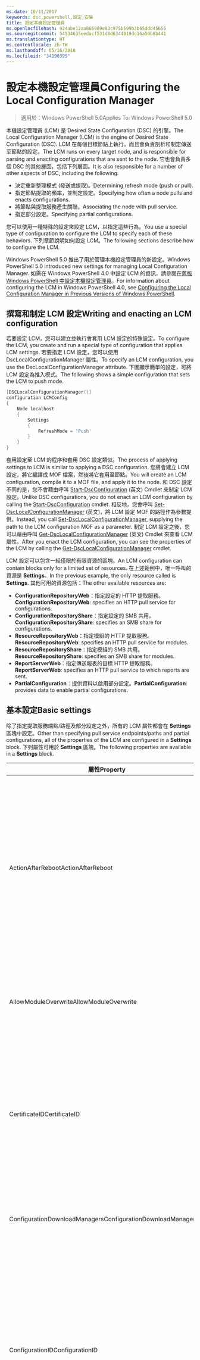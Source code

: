```yaml
---
ms.date: 10/11/2017
keywords: dsc,powershell,設定,安裝
title: 設定本機設定管理員
ms.openlocfilehash: 924abe12aa865989e83c975b599b3b65ddd45655
ms.sourcegitcommit: 54534635eedacf531d8d6344019dc16a50b8b441
ms.translationtype: HT
ms.contentlocale: zh-TW
ms.lasthandoff: 05/16/2018
ms.locfileid: "34190395"
---
```

# <a name="configuring-the-local-configuration-manager"></a><span data-ttu-id="39664-103">設定本機設定管理員</span><span class="sxs-lookup"><span data-stu-id="39664-103">Configuring the Local Configuration Manager</span></span>

> <span data-ttu-id="39664-104">適用於：Windows PowerShell 5.0</span><span class="sxs-lookup"><span data-stu-id="39664-104">Applies To: Windows PowerShell 5.0</span></span>

<span data-ttu-id="39664-105">本機設定管理員 (LCM) 是 Desired State Configuration (DSC) 的引擎。</span><span class="sxs-lookup"><span data-stu-id="39664-105">The Local Configuration Manager (LCM) is the engine of Desired State Configuration (DSC).</span></span>
<span data-ttu-id="39664-106">LCM 在每個目標節點上執行，而且會負責剖析和制定傳送至節點的設定。</span><span class="sxs-lookup"><span data-stu-id="39664-106">The LCM runs on every target node, and is responsible for parsing and enacting configurations that are sent to the node.</span></span>
<span data-ttu-id="39664-107">它也會負責多個 DSC 的其他層面，包括下列層面。</span><span class="sxs-lookup"><span data-stu-id="39664-107">It is also responsible for a number of other aspects of DSC, including the following.</span></span>

- <span data-ttu-id="39664-108">決定重新整理模式 (發送或提取)。</span><span class="sxs-lookup"><span data-stu-id="39664-108">Determining refresh mode (push or pull).</span></span>
- <span data-ttu-id="39664-109">指定節點提取的頻率，並制定設定。</span><span class="sxs-lookup"><span data-stu-id="39664-109">Specifying how often a node pulls and enacts configurations.</span></span>
- <span data-ttu-id="39664-110">將節點與提取服務產生關聯。</span><span class="sxs-lookup"><span data-stu-id="39664-110">Associating the node with pull service.</span></span>
- <span data-ttu-id="39664-111">指定部分設定。</span><span class="sxs-lookup"><span data-stu-id="39664-111">Specifying partial configurations.</span></span>

<span data-ttu-id="39664-112">您可以使用一種特殊的設定來設定 LCM，以指定這些行為。</span><span class="sxs-lookup"><span data-stu-id="39664-112">You use a special type of configuration to configure the LCM to specify each of these behaviors.</span></span>
<span data-ttu-id="39664-113">下列章節說明如何設定 LCM。</span><span class="sxs-lookup"><span data-stu-id="39664-113">The following sections describe how to configure the LCM.</span></span>

<span data-ttu-id="39664-114">Windows PowerShell 5.0 推出了用於管理本機設定管理員的新設定。</span><span class="sxs-lookup"><span data-stu-id="39664-114">Windows PowerShell 5.0 introduced new settings for managing Local Configuration Manager.</span></span>
<span data-ttu-id="39664-115">如需在 Windows PowerShell 4.0 中設定 LCM 的資訊，請參閱[在舊版 Windows PowerShell 中設定本機設定管理員](metaconfig4.md)。</span><span class="sxs-lookup"><span data-stu-id="39664-115">For information about configuring the LCM in Windows PowerShell 4.0, see [Configuring the Local Configuration Manager in Previous Versions of Windows PowerShell](metaconfig4.md).</span></span>

## <a name="writing-and-enacting-an-lcm-configuration"></a><span data-ttu-id="39664-116">撰寫和制定 LCM 設定</span><span class="sxs-lookup"><span data-stu-id="39664-116">Writing and enacting an LCM configuration</span></span>

<span data-ttu-id="39664-117">若要設定 LCM，您可以建立並執行會套用 LCM 設定的特殊設定。</span><span class="sxs-lookup"><span data-stu-id="39664-117">To configure the LCM, you create and run a special type of configuration that applies LCM settings.</span></span>
<span data-ttu-id="39664-118">若要指定 LCM 設定，您可以使用 DscLocalConfigurationManager 屬性。</span><span class="sxs-lookup"><span data-stu-id="39664-118">To specify an LCM configuration, you use the DscLocalConfigurationManager attribute.</span></span>
<span data-ttu-id="39664-119">下圖顯示簡單的設定，可將 LCM 設定為推入模式。</span><span class="sxs-lookup"><span data-stu-id="39664-119">The following shows a simple configuration that sets the LCM to push mode.</span></span>

```powershell
[DSCLocalConfigurationManager()]
configuration LCMConfig
{
    Node localhost
    {
        Settings
        {
            RefreshMode = 'Push'
        }
    }
}
```

<span data-ttu-id="39664-120">套用設定至 LCM 的程序和套用 DSC 設定類似。</span><span class="sxs-lookup"><span data-stu-id="39664-120">The process of applying settings to LCM is similar to applying a DSC configuration.</span></span>
<span data-ttu-id="39664-121">您將會建立 LCM 設定，將它編譯成 MOF 檔案，然後將它套用至節點。</span><span class="sxs-lookup"><span data-stu-id="39664-121">You will create an LCM configuration, compile it to a MOF file, and apply it to the node.</span></span>
<span data-ttu-id="39664-122">和 DSC 設定不同的是，您不會藉由呼叫 [Start-DscConfiguration](https://technet.microsoft.com/en-us/library/dn521623.aspx) \(英文\) Cmdlet 來制定 LCM 設定。</span><span class="sxs-lookup"><span data-stu-id="39664-122">Unlike DSC configurations, you do not enact an LCM configuration by calling the [Start-DscConfiguration](https://technet.microsoft.com/en-us/library/dn521623.aspx) cmdlet.</span></span>
<span data-ttu-id="39664-123">相反地，您會呼叫 [Set-DscLocalConfigurationManager](https://technet.microsoft.com/en-us/library/dn521621.aspx) \(英文\)，將 LCM 設定 MOF 的路徑作為參數提供。</span><span class="sxs-lookup"><span data-stu-id="39664-123">Instead, you call [Set-DscLocalConfigurationManager](https://technet.microsoft.com/en-us/library/dn521621.aspx), supplying the path to the LCM configuration MOF as a parameter.</span></span>
<span data-ttu-id="39664-124">制定 LCM 設定之後，您可以藉由呼叫 [Get-DscLocalConfigurationManager](https://technet.microsoft.com/en-us/library/dn407378.aspx) \(英文\) Cmdlet 來查看 LCM 屬性。</span><span class="sxs-lookup"><span data-stu-id="39664-124">After you enact the LCM configuration, you can see the properties of the LCM by calling the [Get-DscLocalConfigurationManager](https://technet.microsoft.com/en-us/library/dn407378.aspx) cmdlet.</span></span>

<span data-ttu-id="39664-125">LCM 設定可以包含一組僅限於有限資源的區塊。</span><span class="sxs-lookup"><span data-stu-id="39664-125">An LCM configuration can contain blocks only for a limited set of resources.</span></span>
<span data-ttu-id="39664-126">在上述範例中，唯一呼叫的資源是 **Settings**。</span><span class="sxs-lookup"><span data-stu-id="39664-126">In the previous example, the only resource called is **Settings**.</span></span>
<span data-ttu-id="39664-127">其他可用的資源包括：</span><span class="sxs-lookup"><span data-stu-id="39664-127">The other available resources are:</span></span>

* <span data-ttu-id="39664-128">**ConfigurationRepositoryWeb**：指定設定的 HTTP 提取服務。</span><span class="sxs-lookup"><span data-stu-id="39664-128">**ConfigurationRepositoryWeb**: specifies an HTTP pull service for configurations.</span></span>
* <span data-ttu-id="39664-129">**ConfigurationRepositoryShare**：指定設定的 SMB 共用。</span><span class="sxs-lookup"><span data-stu-id="39664-129">**ConfigurationRepositoryShare**: specifies an SMB share for configurations.</span></span>
* <span data-ttu-id="39664-130">**ResourceRepositoryWeb**：指定模組的 HTTP 提取服務。</span><span class="sxs-lookup"><span data-stu-id="39664-130">**ResourceRepositoryWeb**: specifies an HTTP pull service for modules.</span></span>
* <span data-ttu-id="39664-131">**ResourceRepositoryShare**：指定模組的 SMB 共用。</span><span class="sxs-lookup"><span data-stu-id="39664-131">**ResourceRepositoryShare**: specifies an SMB share for modules.</span></span>
* <span data-ttu-id="39664-132">**ReportServerWeb**：指定傳送報表的目標 HTTP 提取服務。</span><span class="sxs-lookup"><span data-stu-id="39664-132">**ReportServerWeb**: specifies an HTTP pull service to which reports are sent.</span></span>
* <span data-ttu-id="39664-133">**PartialConfiguration**：提供資料以啟用部分設定。</span><span class="sxs-lookup"><span data-stu-id="39664-133">**PartialConfiguration**: provides data to enable partial configurations.</span></span>

## <a name="basic-settings"></a><span data-ttu-id="39664-134">基本設定</span><span class="sxs-lookup"><span data-stu-id="39664-134">Basic settings</span></span>

<span data-ttu-id="39664-135">除了指定提取服務端點/路徑及部分設定之外，所有的 LCM 屬性都會在 **Settings** 區塊中設定。</span><span class="sxs-lookup"><span data-stu-id="39664-135">Other than specifying pull service endpoints/paths and partial configurations, all of the properties of the LCM are configured in a **Settings** block.</span></span>
<span data-ttu-id="39664-136">下列屬性可用於 **Settings** 區塊。</span><span class="sxs-lookup"><span data-stu-id="39664-136">The following properties are available in a **Settings** block.</span></span>

|  <span data-ttu-id="39664-137">屬性</span><span class="sxs-lookup"><span data-stu-id="39664-137">Property</span></span>  |  <span data-ttu-id="39664-138">類型</span><span class="sxs-lookup"><span data-stu-id="39664-138">Type</span></span>  |  <span data-ttu-id="39664-139">描述</span><span class="sxs-lookup"><span data-stu-id="39664-139">Description</span></span>   |
|----------- |------- |--------------- |
| <span data-ttu-id="39664-140">ActionAfterReboot</span><span class="sxs-lookup"><span data-stu-id="39664-140">ActionAfterReboot</span></span>| <span data-ttu-id="39664-141">字串</span><span class="sxs-lookup"><span data-stu-id="39664-141">string</span></span>| <span data-ttu-id="39664-142">指定套用設定期間在重新開機後的動作。</span><span class="sxs-lookup"><span data-stu-id="39664-142">Specifies what happens after a reboot during the application of a configuration.</span></span> <span data-ttu-id="39664-143">可能的值為 __"ContinueConfiguration"__ 和 __"StopConfiguration"__。</span><span class="sxs-lookup"><span data-stu-id="39664-143">The possible values are __"ContinueConfiguration"__ and __"StopConfiguration"__.</span></span> <ul><li> <span data-ttu-id="39664-144">__ContinueConfiguration__︰機器重新開機後繼續套用目前的設定。</span><span class="sxs-lookup"><span data-stu-id="39664-144">__ContinueConfiguration__: Continue applying the current configuration after machine reboot.</span></span> <span data-ttu-id="39664-145">這是預設值</span><span class="sxs-lookup"><span data-stu-id="39664-145">This is the default value</span></span></li><li><span data-ttu-id="39664-146">__StopConfiguration__：機器重新開機後停止目前的設定。</span><span class="sxs-lookup"><span data-stu-id="39664-146">__StopConfiguration__: Stop the current configuration after machine reboot.</span></span></li></ul>|
| <span data-ttu-id="39664-147">AllowModuleOverwrite</span><span class="sxs-lookup"><span data-stu-id="39664-147">AllowModuleOverwrite</span></span>| <span data-ttu-id="39664-148">bool</span><span class="sxs-lookup"><span data-stu-id="39664-148">bool</span></span>| <span data-ttu-id="39664-149">若允許以自提取服務下載的新設定覆寫目標節點上的舊設定，即為 __$TRUE__。</span><span class="sxs-lookup"><span data-stu-id="39664-149">__$TRUE__ if new configurations downloaded from the pull service are allowed to overwrite the old ones on the target node.</span></span> <span data-ttu-id="39664-150">否則為 $FALSE。</span><span class="sxs-lookup"><span data-stu-id="39664-150">Otherwise, $FALSE.</span></span>|
| <span data-ttu-id="39664-151">CertificateID</span><span class="sxs-lookup"><span data-stu-id="39664-151">CertificateID</span></span>| <span data-ttu-id="39664-152">字串</span><span class="sxs-lookup"><span data-stu-id="39664-152">string</span></span>| <span data-ttu-id="39664-153">憑證指紋，用來保護在設定中傳遞的憑證。</span><span class="sxs-lookup"><span data-stu-id="39664-153">The thumbprint of a certificate used to secure credentials passed in a configuration.</span></span> <span data-ttu-id="39664-154">如需詳細資訊，請參閱 [Want to secure credentials in Windows PowerShell Desired State Configuration (需要保護 Windows PowerShell 預期狀態設定的憑證嗎？)](http://blogs.msdn.com/b/powershell/archive/2014/01/31/want-to-secure-credentials-in-windows-powershell-desired-state-configuration.aspx)。</span><span class="sxs-lookup"><span data-stu-id="39664-154">For more information see [Want to secure credentials in Windows PowerShell Desired State Configuration](http://blogs.msdn.com/b/powershell/archive/2014/01/31/want-to-secure-credentials-in-windows-powershell-desired-state-configuration.aspx)?.</span></span> <br> <span data-ttu-id="39664-155">__注意：__ 若使用 Azure 自動化 DSC 提取服務，系統會自動管理此設定。</span><span class="sxs-lookup"><span data-stu-id="39664-155">__Note:__ this is managed automatically if using Azure Automation DSC pull service.</span></span>|
| <span data-ttu-id="39664-156">ConfigurationDownloadManagers</span><span class="sxs-lookup"><span data-stu-id="39664-156">ConfigurationDownloadManagers</span></span>| <span data-ttu-id="39664-157">CimInstance[]</span><span class="sxs-lookup"><span data-stu-id="39664-157">CimInstance[]</span></span>| <span data-ttu-id="39664-158">已過時。</span><span class="sxs-lookup"><span data-stu-id="39664-158">Obsolete.</span></span> <span data-ttu-id="39664-159">使用 __ConfigurationRepositoryWeb__ 和 __ConfigurationRepositoryShare__ 區塊來定義設定提取服務端點。</span><span class="sxs-lookup"><span data-stu-id="39664-159">Use __ConfigurationRepositoryWeb__ and __ConfigurationRepositoryShare__ blocks to define configuration pull service endpoints.</span></span>|
| <span data-ttu-id="39664-160">ConfigurationID</span><span class="sxs-lookup"><span data-stu-id="39664-160">ConfigurationID</span></span>| <span data-ttu-id="39664-161">字串</span><span class="sxs-lookup"><span data-stu-id="39664-161">string</span></span>| <span data-ttu-id="39664-162">用於與較舊提取服務版本之間的回溯相容性。</span><span class="sxs-lookup"><span data-stu-id="39664-162">For backwards compatibility with older pull service versions.</span></span> <span data-ttu-id="39664-163">識別要從提取服務取得之設定檔的 GUID。</span><span class="sxs-lookup"><span data-stu-id="39664-163">A GUID that identifies the configuration file to get from a pull service.</span></span> <span data-ttu-id="39664-164">如果設定 MOF 的名稱為 ConfigurationID.mof，節點將會在提取服務上提取設定。</span><span class="sxs-lookup"><span data-stu-id="39664-164">The node will pull configurations on the pull service if the name of the configuration MOF is named ConfigurationID.mof.</span></span><br> <span data-ttu-id="39664-165">__注意：__ 如果您設定此屬性，使用 __RegistrationKey__ 向提取服務註冊節點將會無法運作。</span><span class="sxs-lookup"><span data-stu-id="39664-165">__Note:__ If you set this property, registering the node with a pull service by using __RegistrationKey__ does not work.</span></span> <span data-ttu-id="39664-166">如需詳細資訊，請參閱[以設定名稱設定提取用戶端](pullClientConfigNames.md)。</span><span class="sxs-lookup"><span data-stu-id="39664-166">For more information, see [Setting up a pull client with configuration names](pullClientConfigNames.md).</span></span>|
| <span data-ttu-id="39664-167">ConfigurationMode</span><span class="sxs-lookup"><span data-stu-id="39664-167">ConfigurationMode</span></span>| <span data-ttu-id="39664-168">字串</span><span class="sxs-lookup"><span data-stu-id="39664-168">string</span></span> | <span data-ttu-id="39664-169">指定 LCM 實際上如何將設定套用至目標節點。</span><span class="sxs-lookup"><span data-stu-id="39664-169">Specifies how the LCM actually applies the configuration to the target nodes.</span></span> <span data-ttu-id="39664-170">可能的值為 __"ApplyOnly"__、__"ApplyAndMonitor"__ 和 __"ApplyAndAutoCorrect"__。</span><span class="sxs-lookup"><span data-stu-id="39664-170">Possible values are __"ApplyOnly"__,__"ApplyAndMonitor"__, and __"ApplyAndAutoCorrect"__.</span></span> <ul><li><span data-ttu-id="39664-171">__ApplyOnly__：DSC 會套用設定，並且不執行任何進一步的動作，除非有新的設定推送至目標節點，或是從服務提取新的設定。</span><span class="sxs-lookup"><span data-stu-id="39664-171">__ApplyOnly__: DSC applies the configuration and does nothing further unless a new configuration is pushed to the target node or when a new configuration is pulled from a service.</span></span> <span data-ttu-id="39664-172">第一次套用新設定之後，DSC 不會檢查與先前設定狀態的偏離。</span><span class="sxs-lookup"><span data-stu-id="39664-172">After initial application of a new configuration, DSC does not check for drift from a previously configured state.</span></span> <span data-ttu-id="39664-173">請注意，在 __ApplyOnly__ 生效之前，DSC 不斷嘗試套用此組態，直到成功為止 。</span><span class="sxs-lookup"><span data-stu-id="39664-173">Note that DSC will attempt to apply the configuration until it is successful before __ApplyOnly__ takes effect.</span></span> </li><li> <span data-ttu-id="39664-174">__ApplyAndMonitor__：這是預設值。</span><span class="sxs-lookup"><span data-stu-id="39664-174">__ApplyAndMonitor__: This is the default value.</span></span> <span data-ttu-id="39664-175">LCM 適用於任何新的設定。</span><span class="sxs-lookup"><span data-stu-id="39664-175">The LCM applies any new configurations.</span></span> <span data-ttu-id="39664-176">第一次套用新設定之後，如果目標節點偏離預期狀態，則 DSC 會回報記錄中的差異。</span><span class="sxs-lookup"><span data-stu-id="39664-176">After initial application of a new configuration, if the target node drifts from the desired state, DSC reports the discrepancy in logs.</span></span> <span data-ttu-id="39664-177">請注意，在 __ApplyAndMonitor__ 生效之前，DSC 不斷嘗試套用此組態，直到成功為止 。</span><span class="sxs-lookup"><span data-stu-id="39664-177">Note that DSC will attempt to apply the configuration until it is successful before __ApplyAndMonitor__ takes effect.</span></span></li><li><span data-ttu-id="39664-178">__ApplyAndAutoCorrect__：DSC 會套用任何新的設定。</span><span class="sxs-lookup"><span data-stu-id="39664-178">__ApplyAndAutoCorrect__: DSC applies any new configurations.</span></span> <span data-ttu-id="39664-179">第一次套用新設定之後，如果目標節點偏離預期狀態，則 DSC 會報告記錄檔中的差異，然後重新套用目前設定。</span><span class="sxs-lookup"><span data-stu-id="39664-179">After initial application of a new configuration, if the target node drifts from the desired state, DSC reports the discrepancy in logs, and then re-applies the current configuration.</span></span></li></ul>|
| <span data-ttu-id="39664-180">ConfigurationModeFrequencyMins</span><span class="sxs-lookup"><span data-stu-id="39664-180">ConfigurationModeFrequencyMins</span></span>| <span data-ttu-id="39664-181">UInt32</span><span class="sxs-lookup"><span data-stu-id="39664-181">UInt32</span></span>| <span data-ttu-id="39664-182">檢查並套用目前設定的頻率 (以分鐘為單位)。</span><span class="sxs-lookup"><span data-stu-id="39664-182">How often, in minutes, the current configuration is checked and applied.</span></span> <span data-ttu-id="39664-183">如果 ConfigurationMode 屬性設定為 ApplyOnly，就會忽略這個屬性。</span><span class="sxs-lookup"><span data-stu-id="39664-183">This property is ignored if the ConfigurationMode property is set to ApplyOnly.</span></span> <span data-ttu-id="39664-184">預設值為 15。</span><span class="sxs-lookup"><span data-stu-id="39664-184">The default value is 15.</span></span>|
| <span data-ttu-id="39664-185">DebugMode</span><span class="sxs-lookup"><span data-stu-id="39664-185">DebugMode</span></span>| <span data-ttu-id="39664-186">字串</span><span class="sxs-lookup"><span data-stu-id="39664-186">string</span></span>| <span data-ttu-id="39664-187">可能的值為 __None__、__ForceModuleImport__ 和 __All__。</span><span class="sxs-lookup"><span data-stu-id="39664-187">Possible values are __None__, __ForceModuleImport__, and __All__.</span></span> <ul><li><span data-ttu-id="39664-188">設為 __None__ 會使用快取資源。</span><span class="sxs-lookup"><span data-stu-id="39664-188">Set to __None__ to use cached resources.</span></span> <span data-ttu-id="39664-189">這是預設，而且應該用於實際執行的案例。</span><span class="sxs-lookup"><span data-stu-id="39664-189">This is the default and should be used in production scenarios.</span></span></li><li><span data-ttu-id="39664-190">設為 __ForceModuleImport__，會導致 LCM 重新載入任何 DSC 資源模組，即使先前已載入這些模組並已快取。</span><span class="sxs-lookup"><span data-stu-id="39664-190">Setting to __ForceModuleImport__, causes the LCM to reload any DSC resource modules, even if they have been previously loaded and cached.</span></span> <span data-ttu-id="39664-191">這會影響 DSC 作業的效能，因為每個模組會在使用時重新載入。</span><span class="sxs-lookup"><span data-stu-id="39664-191">This impacts the performance of DSC operations as each module is reloaded on use.</span></span> <span data-ttu-id="39664-192">通常會在為資源偵錯時使用此值</span><span class="sxs-lookup"><span data-stu-id="39664-192">Typically you would use this value while debugging a resource</span></span></li><li><span data-ttu-id="39664-193">在這一版本中，__All__ 與 __ForceModuleImport__ 相同</span><span class="sxs-lookup"><span data-stu-id="39664-193">In this release, __All__ is same as __ForceModuleImport__</span></span></li></ul> |
| <span data-ttu-id="39664-194">RebootNodeIfNeeded</span><span class="sxs-lookup"><span data-stu-id="39664-194">RebootNodeIfNeeded</span></span>| <span data-ttu-id="39664-195">bool</span><span class="sxs-lookup"><span data-stu-id="39664-195">bool</span></span>| <span data-ttu-id="39664-196">在套用需要重新開機的設定之後，請將此設為 __$true__ 以自動重新啟動節點。</span><span class="sxs-lookup"><span data-stu-id="39664-196">Set this to __$true__ to automatically reboot the node after a configuration that requires reboot is applied.</span></span> <span data-ttu-id="39664-197">否則，您將必須手動重新啟動任何設定所需的節點。</span><span class="sxs-lookup"><span data-stu-id="39664-197">Otherwise, you will have to manually reboot the node for any configuration that requires it.</span></span> <span data-ttu-id="39664-198">預設值為 __$false__。</span><span class="sxs-lookup"><span data-stu-id="39664-198">The default value is __$false__.</span></span> <span data-ttu-id="39664-199">若要在重新啟動條件是由 DSC 以外的項目 (例如 Windows Installer) 所制定的情況下使用此設定，請將此設定與 [xPendingReboot](https://github.com/powershell/xpendingreboot) \(英文\) 模組結合。</span><span class="sxs-lookup"><span data-stu-id="39664-199">To use this setting when a reboot condition is enacted by something other than DSC (such as Windows Installer), combine this setting with the [xPendingReboot](https://github.com/powershell/xpendingreboot) module.</span></span>|
| <span data-ttu-id="39664-200">RefreshMode</span><span class="sxs-lookup"><span data-stu-id="39664-200">RefreshMode</span></span>| <span data-ttu-id="39664-201">字串</span><span class="sxs-lookup"><span data-stu-id="39664-201">string</span></span>| <span data-ttu-id="39664-202">指定 LCM 取得設定的方式。</span><span class="sxs-lookup"><span data-stu-id="39664-202">Specifies how the LCM gets configurations.</span></span> <span data-ttu-id="39664-203">可能的值為 __"Disabled"__、__"Push"__ 和 __"Pull"__。</span><span class="sxs-lookup"><span data-stu-id="39664-203">The possible values are __"Disabled"__, __"Push"__, and __"Pull"__.</span></span> <ul><li><span data-ttu-id="39664-204">__Disabled__：會為此節點停用 DSC 設定。</span><span class="sxs-lookup"><span data-stu-id="39664-204">__Disabled__: DSC configurations are disabled for this node.</span></span></li><li> <span data-ttu-id="39664-205">__Push__：藉由呼叫 [Start-DscConfiguration](https://technet.microsoft.com/en-us/library/dn521623.aspx) Cmdlet 啟動設定。</span><span class="sxs-lookup"><span data-stu-id="39664-205">__Push__: Configurations are initiated by calling the [Start-DscConfiguration](https://technet.microsoft.com/en-us/library/dn521623.aspx) cmdlet.</span></span> <span data-ttu-id="39664-206">設定會立即套用至節點。</span><span class="sxs-lookup"><span data-stu-id="39664-206">The configuration is applied immediately to the node.</span></span> <span data-ttu-id="39664-207">這是預設值。</span><span class="sxs-lookup"><span data-stu-id="39664-207">This is the default value.</span></span></li><li><span data-ttu-id="39664-208">__Pull__：節點設定為定期檢查來自提取服務或 SMB 路徑的設定。</span><span class="sxs-lookup"><span data-stu-id="39664-208">__Pull:__ The node is configured to regularly check for configurations from a pull service or SMB path.</span></span> <span data-ttu-id="39664-209">如果這個屬性設為 __Pull__，您必須在 __ConfigurationRepositoryWeb__ 或 __ConfigurationRepositoryShare__ 區塊中指定 HTTP (服務) 或 SMB (共用) 路徑。</span><span class="sxs-lookup"><span data-stu-id="39664-209">If this property is set to __Pull__, you must specify an HTTP (service) or SMB (share) path in a __ConfigurationRepositoryWeb__ or __ConfigurationRepositoryShare__ block.</span></span></li></ul>|
| <span data-ttu-id="39664-210">RefreshFrequencyMins</span><span class="sxs-lookup"><span data-stu-id="39664-210">RefreshFrequencyMins</span></span>| <span data-ttu-id="39664-211">Uint32</span><span class="sxs-lookup"><span data-stu-id="39664-211">Uint32</span></span>| <span data-ttu-id="39664-212">LCM 檢查提取服務以取得更新設定的時間間隔 (以分鐘為單位)。</span><span class="sxs-lookup"><span data-stu-id="39664-212">The time interval, in minutes, at which the LCM checks a pull service to get updated configurations.</span></span> <span data-ttu-id="39664-213">如果 LCM 未在提取模式下設定，就會忽略此值。</span><span class="sxs-lookup"><span data-stu-id="39664-213">This value is ignored if the LCM is not configured in pull mode.</span></span> <span data-ttu-id="39664-214">預設值為 30。</span><span class="sxs-lookup"><span data-stu-id="39664-214">The default value is 30.</span></span>|
| <span data-ttu-id="39664-215">ReportManagers</span><span class="sxs-lookup"><span data-stu-id="39664-215">ReportManagers</span></span>| <span data-ttu-id="39664-216">CimInstance[]</span><span class="sxs-lookup"><span data-stu-id="39664-216">CimInstance[]</span></span>| <span data-ttu-id="39664-217">已過時。</span><span class="sxs-lookup"><span data-stu-id="39664-217">Obsolete.</span></span> <span data-ttu-id="39664-218">使用 __ReportServerWeb__ 區塊來定義傳送報表資料至提取服務的端點。</span><span class="sxs-lookup"><span data-stu-id="39664-218">Use __ReportServerWeb__ blocks to define an endpoint to send reporting data to a pull service.</span></span>|
| <span data-ttu-id="39664-219">ResourceModuleManagers</span><span class="sxs-lookup"><span data-stu-id="39664-219">ResourceModuleManagers</span></span>| <span data-ttu-id="39664-220">CimInstance[]</span><span class="sxs-lookup"><span data-stu-id="39664-220">CimInstance[]</span></span>| <span data-ttu-id="39664-221">已過時。</span><span class="sxs-lookup"><span data-stu-id="39664-221">Obsolete.</span></span> <span data-ttu-id="39664-222">使用 __ResourceRepositoryWeb__ 和 __ResourceRepositoryShare__ 區塊來個別定義提取服務 HTTP 端點或 SMB 路徑。</span><span class="sxs-lookup"><span data-stu-id="39664-222">Use __ResourceRepositoryWeb__ and __ResourceRepositoryShare__ blocks to define pull service HTTP endpoints or SMB paths, respectively.</span></span>|
| <span data-ttu-id="39664-223">PartialConfigurations</span><span class="sxs-lookup"><span data-stu-id="39664-223">PartialConfigurations</span></span>| <span data-ttu-id="39664-224">CimInstance</span><span class="sxs-lookup"><span data-stu-id="39664-224">CimInstance</span></span>| <span data-ttu-id="39664-225">未實作。</span><span class="sxs-lookup"><span data-stu-id="39664-225">Not implemented.</span></span> <span data-ttu-id="39664-226">請勿使用。</span><span class="sxs-lookup"><span data-stu-id="39664-226">Do not use.</span></span>|
| <span data-ttu-id="39664-227">StatusRetentionTimeInDays</span><span class="sxs-lookup"><span data-stu-id="39664-227">StatusRetentionTimeInDays</span></span> | <span data-ttu-id="39664-228">UInt32</span><span class="sxs-lookup"><span data-stu-id="39664-228">UInt32</span></span>| <span data-ttu-id="39664-229">LCM 會保留目前設定狀態的天數。</span><span class="sxs-lookup"><span data-stu-id="39664-229">The number of days the LCM keeps the status of the current configuration.</span></span>|

## <a name="pull-service"></a><span data-ttu-id="39664-230">提取服務</span><span class="sxs-lookup"><span data-stu-id="39664-230">Pull service</span></span>

<span data-ttu-id="39664-231">LCM 設定支援定義下列提取服務端點類型：</span><span class="sxs-lookup"><span data-stu-id="39664-231">LCM configuration supports defining the following types of pull service endpoints:</span></span>

- <span data-ttu-id="39664-232">**設定伺服器**：DSC 設定的儲存機制。</span><span class="sxs-lookup"><span data-stu-id="39664-232">**Configuration server**: A repository for DSC configurations.</span></span> <span data-ttu-id="39664-233">使用 **ConfigurationRepositoryWeb** (適用於 Web 伺服器) 和 **ConfigurationRepositoryShare** (適用於 SMB 伺服器) 區塊來定義設定伺服器。</span><span class="sxs-lookup"><span data-stu-id="39664-233">Define configuration servers by using **ConfigurationRepositoryWeb** (for web-based servers) and **ConfigurationRepositoryShare** (for SMB-based servers) blocks.</span></span>
- <span data-ttu-id="39664-234">**資源伺服器**：封裝成 PowerShell 模組的 DSC 資源存放庫。</span><span class="sxs-lookup"><span data-stu-id="39664-234">**Resource server**: A repository for DSC resources, packaged as PowerShell modules.</span></span> <span data-ttu-id="39664-235">使用 **ResourceRepositoryWeb** (適用於 Web 伺服器) 和 **ResourceRepositoryShare** (適用於 SMB 伺服器) 區塊來定義資源伺服器。</span><span class="sxs-lookup"><span data-stu-id="39664-235">Define resource servers by using **ResourceRepositoryWeb** (for web-based servers) and **ResourceRepositoryShare** (for SMB-based servers) blocks.</span></span>
- <span data-ttu-id="39664-236">**報表伺服器**：DSC 傳送報表資料的目標服務。</span><span class="sxs-lookup"><span data-stu-id="39664-236">**Report server**: A service that DSC sends report data to.</span></span> <span data-ttu-id="39664-237">使用 **ReportServerWeb** 區塊來定義報表伺服器。</span><span class="sxs-lookup"><span data-stu-id="39664-237">Define report servers by using **ReportServerWeb** blocks.</span></span> <span data-ttu-id="39664-238">報表伺服器必須是 Web 服務。</span><span class="sxs-lookup"><span data-stu-id="39664-238">A report server must be a web service.</span></span>

<span data-ttu-id="39664-239">如需提取服務的詳細資訊，請參閱 [Desired State Configuration 提取服務](pullServer.md)。</span><span class="sxs-lookup"><span data-stu-id="39664-239">For more details on pull service see, [Desired State Configuration Pull Service](pullServer.md).</span></span>

## <a name="configuration-server-blocks"></a><span data-ttu-id="39664-240">設定伺服器區塊</span><span class="sxs-lookup"><span data-stu-id="39664-240">Configuration server blocks</span></span>

<span data-ttu-id="39664-241">若要定義 Web 設定伺服器，請建立 **ConfigurationRepositoryWeb** 區塊。</span><span class="sxs-lookup"><span data-stu-id="39664-241">To define a web-based configuration server, you create a **ConfigurationRepositoryWeb** block.</span></span>
<span data-ttu-id="39664-242">**ConfigurationRepositoryWeb** 定義下列屬性。</span><span class="sxs-lookup"><span data-stu-id="39664-242">A **ConfigurationRepositoryWeb** defines the following properties.</span></span>

|<span data-ttu-id="39664-243">屬性</span><span class="sxs-lookup"><span data-stu-id="39664-243">Property</span></span>|<span data-ttu-id="39664-244">類型</span><span class="sxs-lookup"><span data-stu-id="39664-244">Type</span></span>|<span data-ttu-id="39664-245">描述</span><span class="sxs-lookup"><span data-stu-id="39664-245">Description</span></span>|
|---|---|---|
|<span data-ttu-id="39664-246">AllowUnsecureConnection</span><span class="sxs-lookup"><span data-stu-id="39664-246">AllowUnsecureConnection</span></span>|<span data-ttu-id="39664-247">bool</span><span class="sxs-lookup"><span data-stu-id="39664-247">bool</span></span>|<span data-ttu-id="39664-248">設為 **$TRUE** 即允許從節點到伺服器的未經驗證連線。</span><span class="sxs-lookup"><span data-stu-id="39664-248">Set to **$TRUE** to allow connections from the node to the server without authentication.</span></span> <span data-ttu-id="39664-249">設為 **$FALSE** 表示需要驗證。</span><span class="sxs-lookup"><span data-stu-id="39664-249">Set to **$FALSE** to require authentication.</span></span>|
|<span data-ttu-id="39664-250">CertificateID</span><span class="sxs-lookup"><span data-stu-id="39664-250">CertificateID</span></span>|<span data-ttu-id="39664-251">字串</span><span class="sxs-lookup"><span data-stu-id="39664-251">string</span></span>|<span data-ttu-id="39664-252">用來向伺服器驗證的憑證指紋。</span><span class="sxs-lookup"><span data-stu-id="39664-252">The thumbprint of a certificate used to authenticate to the server.</span></span>|
|<span data-ttu-id="39664-253">ConfigurationNames</span><span class="sxs-lookup"><span data-stu-id="39664-253">ConfigurationNames</span></span>|<span data-ttu-id="39664-254">String[]</span><span class="sxs-lookup"><span data-stu-id="39664-254">String[]</span></span>|<span data-ttu-id="39664-255">要由目標節點提取之設定名稱的陣列。</span><span class="sxs-lookup"><span data-stu-id="39664-255">An array of names of configurations to be pulled by the target node.</span></span> <span data-ttu-id="39664-256">僅有在使用 **RegistrationKey** 向提取服務註冊節點時，才會使用這些設定。</span><span class="sxs-lookup"><span data-stu-id="39664-256">These are used only if the node is registered with the pull service by using a **RegistrationKey**.</span></span> <span data-ttu-id="39664-257">如需詳細資訊，請參閱[以設定名稱設定提取用戶端](pullClientConfigNames.md)。</span><span class="sxs-lookup"><span data-stu-id="39664-257">For more information, see [Setting up a pull client with configuration names](pullClientConfigNames.md).</span></span>|
|<span data-ttu-id="39664-258">RegistrationKey</span><span class="sxs-lookup"><span data-stu-id="39664-258">RegistrationKey</span></span>|<span data-ttu-id="39664-259">字串</span><span class="sxs-lookup"><span data-stu-id="39664-259">string</span></span>|<span data-ttu-id="39664-260">向提取服務註冊節點的 GUID。</span><span class="sxs-lookup"><span data-stu-id="39664-260">A GUID that registers the node with the pull service.</span></span> <span data-ttu-id="39664-261">如需詳細資訊，請參閱[以設定名稱設定提取用戶端](pullClientConfigNames.md)。</span><span class="sxs-lookup"><span data-stu-id="39664-261">For more information, see [Setting up a pull client with configuration names](pullClientConfigNames.md).</span></span>|
|<span data-ttu-id="39664-262">ServerURL</span><span class="sxs-lookup"><span data-stu-id="39664-262">ServerURL</span></span>|<span data-ttu-id="39664-263">字串</span><span class="sxs-lookup"><span data-stu-id="39664-263">string</span></span>|<span data-ttu-id="39664-264">設定服務的 URL。</span><span class="sxs-lookup"><span data-stu-id="39664-264">The URL of the configuration service.</span></span>|

<span data-ttu-id="39664-265">如需能簡化針對內部部署節點設定 ConfigurationRepositoryWeb 值的範例指令碼，請參閱[產生 DSC 中繼設定](https://docs.microsoft.com/en-us/azure/automation/automation-dsc-onboarding#generating-dsc-metaconfigurations)</span><span class="sxs-lookup"><span data-stu-id="39664-265">An example script to simplify configuring the ConfigurationRepositoryWeb value for on-premises nodes is available - see [Generating DSC metaconfigurations](https://docs.microsoft.com/en-us/azure/automation/automation-dsc-onboarding#generating-dsc-metaconfigurations)</span></span>

<span data-ttu-id="39664-266">若要定義 SMB 設定伺服器，請建立 **ConfigurationRepositoryShare** 區塊。</span><span class="sxs-lookup"><span data-stu-id="39664-266">To define an SMB-based configuration server, you create a **ConfigurationRepositoryShare** block.</span></span>
<span data-ttu-id="39664-267">**ConfigurationRepositoryShare** 定義下列屬性。</span><span class="sxs-lookup"><span data-stu-id="39664-267">A **ConfigurationRepositoryShare** defines the following properties.</span></span>

|<span data-ttu-id="39664-268">屬性</span><span class="sxs-lookup"><span data-stu-id="39664-268">Property</span></span>|<span data-ttu-id="39664-269">類型</span><span class="sxs-lookup"><span data-stu-id="39664-269">Type</span></span>|<span data-ttu-id="39664-270">描述</span><span class="sxs-lookup"><span data-stu-id="39664-270">Description</span></span>|
|---|---|---|
|<span data-ttu-id="39664-271">認證</span><span class="sxs-lookup"><span data-stu-id="39664-271">Credential</span></span>|<span data-ttu-id="39664-272">MSFT_Credential</span><span class="sxs-lookup"><span data-stu-id="39664-272">MSFT_Credential</span></span>|<span data-ttu-id="39664-273">用來向 SMB 驗證的認證。</span><span class="sxs-lookup"><span data-stu-id="39664-273">The credential used to authenticate to the SMB share.</span></span>|
|<span data-ttu-id="39664-274">SourcePath</span><span class="sxs-lookup"><span data-stu-id="39664-274">SourcePath</span></span>|<span data-ttu-id="39664-275">字串</span><span class="sxs-lookup"><span data-stu-id="39664-275">string</span></span>|<span data-ttu-id="39664-276">SMB 共用的路徑。</span><span class="sxs-lookup"><span data-stu-id="39664-276">The path of the SMB share.</span></span>|

## <a name="resource-server-blocks"></a><span data-ttu-id="39664-277">資源伺服器區塊</span><span class="sxs-lookup"><span data-stu-id="39664-277">Resource server blocks</span></span>

<span data-ttu-id="39664-278">若要定義 Web 資源伺服器，請建立 **ResourceRepositoryWeb** 區塊。</span><span class="sxs-lookup"><span data-stu-id="39664-278">To define a web-based resource server, you create a **ResourceRepositoryWeb** block.</span></span>
<span data-ttu-id="39664-279">**ResourceRepositoryWeb** 定義下列屬性。</span><span class="sxs-lookup"><span data-stu-id="39664-279">A **ResourceRepositoryWeb** defines the following properties.</span></span>

|<span data-ttu-id="39664-280">屬性</span><span class="sxs-lookup"><span data-stu-id="39664-280">Property</span></span>|<span data-ttu-id="39664-281">類型</span><span class="sxs-lookup"><span data-stu-id="39664-281">Type</span></span>|<span data-ttu-id="39664-282">描述</span><span class="sxs-lookup"><span data-stu-id="39664-282">Description</span></span>|
|---|---|---|
|<span data-ttu-id="39664-283">AllowUnsecureConnection</span><span class="sxs-lookup"><span data-stu-id="39664-283">AllowUnsecureConnection</span></span>|<span data-ttu-id="39664-284">bool</span><span class="sxs-lookup"><span data-stu-id="39664-284">bool</span></span>|<span data-ttu-id="39664-285">設為 **$TRUE** 即允許從節點到伺服器的未經驗證連線。</span><span class="sxs-lookup"><span data-stu-id="39664-285">Set to **$TRUE** to allow connections from the node to the server without authentication.</span></span> <span data-ttu-id="39664-286">設為 **$FALSE** 表示需要驗證。</span><span class="sxs-lookup"><span data-stu-id="39664-286">Set to **$FALSE** to require authentication.</span></span>|
|<span data-ttu-id="39664-287">CertificateID</span><span class="sxs-lookup"><span data-stu-id="39664-287">CertificateID</span></span>|<span data-ttu-id="39664-288">字串</span><span class="sxs-lookup"><span data-stu-id="39664-288">string</span></span>|<span data-ttu-id="39664-289">用來向伺服器驗證的憑證指紋。</span><span class="sxs-lookup"><span data-stu-id="39664-289">The thumbprint of a certificate used to authenticate to the server.</span></span>|
|<span data-ttu-id="39664-290">RegistrationKey</span><span class="sxs-lookup"><span data-stu-id="39664-290">RegistrationKey</span></span>|<span data-ttu-id="39664-291">字串</span><span class="sxs-lookup"><span data-stu-id="39664-291">string</span></span>|<span data-ttu-id="39664-292">向提取服務識別節點的 GUID。</span><span class="sxs-lookup"><span data-stu-id="39664-292">A GUID that identifies the node to the pull service.</span></span>|
|<span data-ttu-id="39664-293">ServerURL</span><span class="sxs-lookup"><span data-stu-id="39664-293">ServerURL</span></span>|<span data-ttu-id="39664-294">字串</span><span class="sxs-lookup"><span data-stu-id="39664-294">string</span></span>|<span data-ttu-id="39664-295">設定伺服器的 URL。</span><span class="sxs-lookup"><span data-stu-id="39664-295">The URL of the configuration server.</span></span>|

<span data-ttu-id="39664-296">如需能簡化針對內部部署節點設定 ResourceRepositoryWeb 值的範例指令碼，請參閱[產生 DSC 中繼設定](https://docs.microsoft.com/en-us/azure/automation/automation-dsc-onboarding#generating-dsc-metaconfigurations)</span><span class="sxs-lookup"><span data-stu-id="39664-296">An example script to simplify configuring the ResourceRepositoryWeb value for on-premises nodes is available - see [Generating DSC metaconfigurations](https://docs.microsoft.com/en-us/azure/automation/automation-dsc-onboarding#generating-dsc-metaconfigurations)</span></span>

<span data-ttu-id="39664-297">若要定義 SMB 資源伺服器，請建立 **ResourceRepositoryShare** 區塊。</span><span class="sxs-lookup"><span data-stu-id="39664-297">To define an SMB-based resource server, you create a **ResourceRepositoryShare** block.</span></span>
<span data-ttu-id="39664-298">**ResourceRepositoryShare** 定義下列屬性。</span><span class="sxs-lookup"><span data-stu-id="39664-298">**ResourceRepositoryShare** defines the following properties.</span></span>

|<span data-ttu-id="39664-299">屬性</span><span class="sxs-lookup"><span data-stu-id="39664-299">Property</span></span>|<span data-ttu-id="39664-300">類型</span><span class="sxs-lookup"><span data-stu-id="39664-300">Type</span></span>|<span data-ttu-id="39664-301">描述</span><span class="sxs-lookup"><span data-stu-id="39664-301">Description</span></span>|
|---|---|---|
|<span data-ttu-id="39664-302">認證</span><span class="sxs-lookup"><span data-stu-id="39664-302">Credential</span></span>|<span data-ttu-id="39664-303">MSFT_Credential</span><span class="sxs-lookup"><span data-stu-id="39664-303">MSFT_Credential</span></span>|<span data-ttu-id="39664-304">用來向 SMB 驗證的認證。</span><span class="sxs-lookup"><span data-stu-id="39664-304">The credential used to authenticate to the SMB share.</span></span> <span data-ttu-id="39664-305">如需傳遞認證的範例，請參閱[設定 SMB DSC 提取伺服器](pullServerSMB.md)</span><span class="sxs-lookup"><span data-stu-id="39664-305">For an example of passing credentials, see [Setting up a DSC SMB pull server](pullServerSMB.md)</span></span>|
|<span data-ttu-id="39664-306">SourcePath</span><span class="sxs-lookup"><span data-stu-id="39664-306">SourcePath</span></span>|<span data-ttu-id="39664-307">字串</span><span class="sxs-lookup"><span data-stu-id="39664-307">string</span></span>|<span data-ttu-id="39664-308">SMB 共用的路徑。</span><span class="sxs-lookup"><span data-stu-id="39664-308">The path of the SMB share.</span></span>|

## <a name="report-server-blocks"></a><span data-ttu-id="39664-309">報表伺服器區塊</span><span class="sxs-lookup"><span data-stu-id="39664-309">Report server blocks</span></span>

<span data-ttu-id="39664-310">若要定義報表伺服器，請建立 **ReportServerWeb** 區塊。</span><span class="sxs-lookup"><span data-stu-id="39664-310">To define a report server, you create a **ReportServerWeb** block.</span></span>
<span data-ttu-id="39664-311">報表伺服器角色並不相容於以 SMB 為基礎的提取服務。</span><span class="sxs-lookup"><span data-stu-id="39664-311">The report server role is not compatible with SMB based pull service.</span></span>
<span data-ttu-id="39664-312">**ReportServerWeb** 定義下列屬性。</span><span class="sxs-lookup"><span data-stu-id="39664-312">**ReportServerWeb** defines the following properties.</span></span>

|<span data-ttu-id="39664-313">屬性</span><span class="sxs-lookup"><span data-stu-id="39664-313">Property</span></span>|<span data-ttu-id="39664-314">類型</span><span class="sxs-lookup"><span data-stu-id="39664-314">Type</span></span>|<span data-ttu-id="39664-315">描述</span><span class="sxs-lookup"><span data-stu-id="39664-315">Description</span></span>|
|---|---|---|
|<span data-ttu-id="39664-316">AllowUnsecureConnection</span><span class="sxs-lookup"><span data-stu-id="39664-316">AllowUnsecureConnection</span></span>|<span data-ttu-id="39664-317">bool</span><span class="sxs-lookup"><span data-stu-id="39664-317">bool</span></span>|<span data-ttu-id="39664-318">設為 **$TRUE** 即允許從節點到伺服器的未經驗證連線。</span><span class="sxs-lookup"><span data-stu-id="39664-318">Set to **$TRUE** to allow connections from the node to the server without authentication.</span></span> <span data-ttu-id="39664-319">設為 **$FALSE** 表示需要驗證。</span><span class="sxs-lookup"><span data-stu-id="39664-319">Set to **$FALSE** to require authentication.</span></span>|
|<span data-ttu-id="39664-320">CertificateID</span><span class="sxs-lookup"><span data-stu-id="39664-320">CertificateID</span></span>|<span data-ttu-id="39664-321">字串</span><span class="sxs-lookup"><span data-stu-id="39664-321">string</span></span>|<span data-ttu-id="39664-322">用來向伺服器驗證的憑證指紋。</span><span class="sxs-lookup"><span data-stu-id="39664-322">The thumbprint of a certificate used to authenticate to the server.</span></span>|
|<span data-ttu-id="39664-323">RegistrationKey</span><span class="sxs-lookup"><span data-stu-id="39664-323">RegistrationKey</span></span>|<span data-ttu-id="39664-324">字串</span><span class="sxs-lookup"><span data-stu-id="39664-324">string</span></span>|<span data-ttu-id="39664-325">向提取服務識別節點的 GUID。</span><span class="sxs-lookup"><span data-stu-id="39664-325">A GUID that identifies the node to the pull service.</span></span>|
|<span data-ttu-id="39664-326">ServerURL</span><span class="sxs-lookup"><span data-stu-id="39664-326">ServerURL</span></span>|<span data-ttu-id="39664-327">字串</span><span class="sxs-lookup"><span data-stu-id="39664-327">string</span></span>|<span data-ttu-id="39664-328">設定伺服器的 URL。</span><span class="sxs-lookup"><span data-stu-id="39664-328">The URL of the configuration server.</span></span>|

<span data-ttu-id="39664-329">如需能簡化針對內部部署節點設定 ReportServerWeb 值的範例指令碼，請參閱[產生 DSC 中繼設定](https://docs.microsoft.com/en-us/azure/automation/automation-dsc-onboarding#generating-dsc-metaconfigurations)</span><span class="sxs-lookup"><span data-stu-id="39664-329">An example script to simplify configuring the ReportServerWeb value for on-premises nodes is available - see [Generating DSC metaconfigurations](https://docs.microsoft.com/en-us/azure/automation/automation-dsc-onboarding#generating-dsc-metaconfigurations)</span></span>

## <a name="partial-configurations"></a><span data-ttu-id="39664-330">部分設定</span><span class="sxs-lookup"><span data-stu-id="39664-330">Partial configurations</span></span>

<span data-ttu-id="39664-331">若要定義部分設定，請建立 **PartialConfiguration** 區塊。</span><span class="sxs-lookup"><span data-stu-id="39664-331">To define a partial configuration, you create a **PartialConfiguration** block.</span></span>
<span data-ttu-id="39664-332">如需部分設定的詳細資訊，請參閱 [DSC 部分設定](partialConfigs.md)。</span><span class="sxs-lookup"><span data-stu-id="39664-332">For more information about partial configurations, see [DSC Partial configurations](partialConfigs.md).</span></span>
<span data-ttu-id="39664-333">**PartialConfiguration** 定義下列屬性。</span><span class="sxs-lookup"><span data-stu-id="39664-333">**PartialConfiguration** defines the following properties.</span></span>

|<span data-ttu-id="39664-334">屬性</span><span class="sxs-lookup"><span data-stu-id="39664-334">Property</span></span>|<span data-ttu-id="39664-335">類型</span><span class="sxs-lookup"><span data-stu-id="39664-335">Type</span></span>|<span data-ttu-id="39664-336">描述</span><span class="sxs-lookup"><span data-stu-id="39664-336">Description</span></span>|
|---|---|---|
|<span data-ttu-id="39664-337">ConfigurationSource</span><span class="sxs-lookup"><span data-stu-id="39664-337">ConfigurationSource</span></span>|<span data-ttu-id="39664-338">string[]</span><span class="sxs-lookup"><span data-stu-id="39664-338">string[]</span></span>|<span data-ttu-id="39664-339">先前在 **ConfigurationRepositoryWeb** 和 **ConfigurationRepositoryShare** 區塊中定義的設定伺服器名稱陣列，部分設定會從中提取。</span><span class="sxs-lookup"><span data-stu-id="39664-339">An array of names of configuration servers, previously defined in **ConfigurationRepositoryWeb** and **ConfigurationRepositoryShare** blocks, where the partial configuration is pulled from.</span></span>|
|<span data-ttu-id="39664-340">DependsOn</span><span class="sxs-lookup"><span data-stu-id="39664-340">DependsOn</span></span>|<span data-ttu-id="39664-341">string{}</span><span class="sxs-lookup"><span data-stu-id="39664-341">string{}</span></span>|<span data-ttu-id="39664-342">必須在套用部分設定之前先完成的其他設定名稱清單。</span><span class="sxs-lookup"><span data-stu-id="39664-342">A list of names of other configurations that must be completed before this partial configuration is applied.</span></span>|
|<span data-ttu-id="39664-343">描述</span><span class="sxs-lookup"><span data-stu-id="39664-343">Description</span></span>|<span data-ttu-id="39664-344">字串</span><span class="sxs-lookup"><span data-stu-id="39664-344">string</span></span>|<span data-ttu-id="39664-345">用來描述部分設定的文字。</span><span class="sxs-lookup"><span data-stu-id="39664-345">Text used to describe the partial configuration.</span></span>|
|<span data-ttu-id="39664-346">ExclusiveResources</span><span class="sxs-lookup"><span data-stu-id="39664-346">ExclusiveResources</span></span>|<span data-ttu-id="39664-347">string[]</span><span class="sxs-lookup"><span data-stu-id="39664-347">string[]</span></span>|<span data-ttu-id="39664-348">這個部分設定專用的資源陣列。</span><span class="sxs-lookup"><span data-stu-id="39664-348">An array of resources exclusive to this partial configuration.</span></span>|
|<span data-ttu-id="39664-349">RefreshMode</span><span class="sxs-lookup"><span data-stu-id="39664-349">RefreshMode</span></span>|<span data-ttu-id="39664-350">字串</span><span class="sxs-lookup"><span data-stu-id="39664-350">string</span></span>|<span data-ttu-id="39664-351">指定 LCM 如何取得這個部分設定。</span><span class="sxs-lookup"><span data-stu-id="39664-351">Specifies how the LCM gets this partial configuration.</span></span> <span data-ttu-id="39664-352">可能的值為 __"Disabled"__、__"Push"__ 和 __"Pull"__。</span><span class="sxs-lookup"><span data-stu-id="39664-352">The possible values are __"Disabled"__, __"Push"__, and __"Pull"__.</span></span> <ul><li><span data-ttu-id="39664-353">__Disabled__：停用此部分設定。</span><span class="sxs-lookup"><span data-stu-id="39664-353">__Disabled__: This partial configuration is disabled.</span></span></li><li> <span data-ttu-id="39664-354">__Push__：藉由呼叫 [Publish-DscConfiguration](https://technet.microsoft.com/en-us/library/mt517875.aspx) Cmdlet 將部分設定推送到節點。</span><span class="sxs-lookup"><span data-stu-id="39664-354">__Push__: The partial configuration is pushed to the node by calling the [Publish-DscConfiguration](https://technet.microsoft.com/en-us/library/mt517875.aspx) cmdlet.</span></span> <span data-ttu-id="39664-355">節點的所有部分設定從服務推送或提取之後，就可以藉由呼叫 `Start-DscConfiguration –UseExisting` 來啟動設定。</span><span class="sxs-lookup"><span data-stu-id="39664-355">After all partial configurations for the node are either pushed or pulled from a service, the configuration can be started by calling `Start-DscConfiguration –UseExisting`.</span></span> <span data-ttu-id="39664-356">這是預設值。</span><span class="sxs-lookup"><span data-stu-id="39664-356">This is the default value.</span></span></li><li><span data-ttu-id="39664-357">__Pull__：節點設定為定期檢查來自提取服務的部分設定。</span><span class="sxs-lookup"><span data-stu-id="39664-357">__Pull:__ The node is configured to regularly check for partial configuration from a pull service.</span></span> <span data-ttu-id="39664-358">如果這個屬性設為 __Pull__，您必須在 __ConfigurationSource__ 屬性中指定提取服務。</span><span class="sxs-lookup"><span data-stu-id="39664-358">If this property is set to __Pull__, you must specify a pull service in a __ConfigurationSource__ property.</span></span> <span data-ttu-id="39664-359">如需 Azure 自動化提取服務的詳細資訊，請參閱 [Azure 自動化 DSC 概觀](https://docs.microsoft.com/en-us/azure/automation/automation-dsc-overview)。</span><span class="sxs-lookup"><span data-stu-id="39664-359">For more information about Azure Automation pull service, see [Azure Automation DSC Overview](https://docs.microsoft.com/en-us/azure/automation/automation-dsc-overview).</span></span></li></ul>|
|<span data-ttu-id="39664-360">ResourceModuleSource</span><span class="sxs-lookup"><span data-stu-id="39664-360">ResourceModuleSource</span></span>|<span data-ttu-id="39664-361">string[]</span><span class="sxs-lookup"><span data-stu-id="39664-361">string[]</span></span>|<span data-ttu-id="39664-362">要從中下載此部分設定所需資源的資源伺服器名稱陣列。</span><span class="sxs-lookup"><span data-stu-id="39664-362">An array of the names of resource servers from which to download required resources for this partial configuration.</span></span> <span data-ttu-id="39664-363">這些名稱必須參考先前在 **ResourceRepositoryWeb** 和 **ResourceRepositoryShare** 區塊中定義的服務端點。</span><span class="sxs-lookup"><span data-stu-id="39664-363">These names must refer to service endpoints previously defined in **ResourceRepositoryWeb** and **ResourceRepositoryShare** blocks.</span></span>|

<span data-ttu-id="39664-364">__請注意：__ 雖然 Azure 自動化 DSC 支援部分設定，但從每個節點的每個自動化帳戶一次只能提取一個設定。</span><span class="sxs-lookup"><span data-stu-id="39664-364">__Note:__ partial configurations are supported with Azure Automation DSC, but only one configuration can be pulled from each automation account per node.</span></span>

## <a name="see-also"></a><span data-ttu-id="39664-365">另請參閱</span><span class="sxs-lookup"><span data-stu-id="39664-365">See Also</span></span>

### <a name="concepts"></a><span data-ttu-id="39664-366">概念</span><span class="sxs-lookup"><span data-stu-id="39664-366">Concepts</span></span>
[<span data-ttu-id="39664-367">Desired State Configuration 概觀</span><span class="sxs-lookup"><span data-stu-id="39664-367">Desired State Configuration Overview</span></span>](overview.md)

[<span data-ttu-id="39664-368">開始使用 Azure 自動化 DSC</span><span class="sxs-lookup"><span data-stu-id="39664-368">Getting started with Azure Automation DSC</span></span>](https://docs.microsoft.com/en-us/azure/automation/automation-dsc-getting-started)

### <a name="other-resources"></a><span data-ttu-id="39664-369">其他資源</span><span class="sxs-lookup"><span data-stu-id="39664-369">Other Resources</span></span>

[<span data-ttu-id="39664-370">Set-DscLocalConfigurationManager</span><span class="sxs-lookup"><span data-stu-id="39664-370">Set-DscLocalConfigurationManager</span></span>](https://technet.microsoft.com/en-us/library/dn521621.aspx)

[<span data-ttu-id="39664-371">以設定名稱設定提取用戶端</span><span class="sxs-lookup"><span data-stu-id="39664-371">Setting up a pull client with configuration names</span></span>](pullClientConfigNames.md)